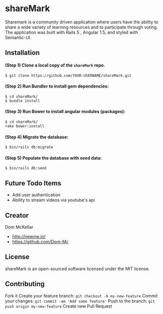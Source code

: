 # shareMark

Sharemark is a community driven application where users have the ability to share a wide variety of learning resources and to participate through voting. The application was built with Rails 5 , Angular 1.5, and styled with Semantic-UI.

## Installation
#### (Step 1) Clone a local copy of the `shareMark` repo.
`$ git clone https://github.com/YOUR-USERNAME/shareMark.git`

#### (Step 2) Run Bundler to install gem dependencies:
```
$ cd shareMark/
$ bundle install
```

#### (Step 3) Run Bower to install angular modules (packages):
```
$ cd shareMark/
rake bower:install
```

#### (Step 4) Migrate the database:
`$ bin/rails db:migrate`

#### (Step 5) Populate the database with seed data:
`$ bin/rails db:seed`

## Future Todo Items
- Add user authentication
- Ability to stream videos via youtube's api

## Creator

Dom McKellar
* http://newme.io/
* https://github.com/Dom-Mc

## License

shareMark is an open-sourced software licensed under the MIT license.

## Contributing
Fork it
Create your feature branch: `git checkout -b my-new-feature`
Commit your changes: `git commit -am 'Add some feature'`
Push to the branch: `git push origin my-new-feature`
Create new Pull Request
